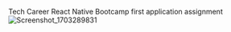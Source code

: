 Tech Career React Native Bootcamp first application assignment
![Screenshot_1703289831](https://github.com/VeyselGaziDuran/SimpleReactNativeApp/assets/81925500/339c0ac6-d150-4a3b-9e34-66a1fc5a04cd)

